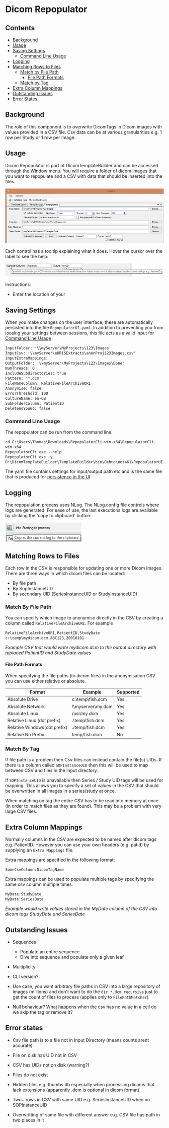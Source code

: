 ﻿# Dicom Repopulator

## Contents

- [Background](#background)
- [Usage](#usage)
- [Saving Settings](#saving-settings)
  - [Command Line Usage](#command-line-usage)
- [Logging](#logging)
- [Matching Rows to Files](#matching-rows-to-files)
  - [Match by File Path](#match-by-file-path)
    - [File Path Formats](#file-path-formats)
  - [Match by Tag](#match-by-tag)
- [Extra Column Mappings](#extra-column-mappings)
- [Outstanding Issues](#outstanding-issues)
- [Error States](#error-states)

## Background

The role of this component is to overwrite DicomTags in Dicom images with values provided in a CSV file.  Csv data can be at various granularities e.g. 1 row per Study or 1 row per Image.

## Usage

Dicom Repopulator is part of DicomTemplateBuilder and can be accessed through the Window menu.  You will require a folder of dicom images that you want to repopulate and a CSV with data that should be inserted into the files.

![Dicom Repopulator user interface](./images/RepopulatorUI.png)

Each control has a tooltip explaining what it does. Hover the cursor over the label to see the help:

![Dicom Repopulator user interface](./images/help.png)

Instructions:

- Enter the location of your 

## Saving Settings

When you make changes on the user interface, these are automatically persisted into the file `RepopulatorUI.yaml`.  In addition to preventing you from loosing your settings between sessions, this file acts as a valid input for [Command Line Usage](#command-line-usage)

```
InputFolder: '\\myServer\MyProjects\123\Images'
InputCsv: '\\myServer\eDRISExtracts\anonProj123Images.csv'
InputExtraMappings: 
OutputFolder: '\\myServer\MyProjects\123\Images\Done'
NumThreads: 0
IncludeSubdirectories: true
Pattern: '*.dcm'
FileNameColumn: RelativeFileArchiveURI
Anonymise: false
ErrorThreshold: 100
CultureName: en-GB
SubFolderColumn: PatientID
DeleteAsYouGo: false
```

### Command Line Usage

The repopulator can be run from the command line:

```
cd C:\Users\Thomas\Downloads\RepopulatorCli-win-x64\RepopulatorCli-win-x64
RepopulatorCli.exe --help
RepopulatorCli.exe -y D:\DicomTemplateBuilder\TemplateBuilder\bin\Debug\net461\RepopulatorUI.yaml
```

The yaml file contains settings for input/output path etc and is the same file that is produced for [persistence in the UI](#saving-settings)

## Logging

The repopulation process uses NLog.  The NLog.config file controls where logs are generated.  For ease of use, the last executions logs are available by clicking the 'copy to clipboard' button:

![Logging copy to clipboard](./images/copy-to-clipboard.png)

## Matching Rows to Files

Each row in the CSV is responsible for updating one or more Dicom images.  There are three ways in which dicom files can be located:

 - By file path
 - By SopInstanceUID
 - By secondary UID (SeriesInstanceUID or StudyInstanceUID)

### Match By File Path

You can specify which image to anonymise directly in the CSV by creating a column called `RelativeFileArchiveURI`.  For example

```
RelativeFileArchiveURI,PatientID,StudyDate
c:\temp\mydicom.dcm,ABC123,20010101
````
_Example CSV that would write mydicom.dcm to the output directory with replaced PatientID and StudyDate values_



#### File Path Formats

When specifying the file paths (to dicom files) in the anonymisation CSV you can use either relative or absolute.

|Format|Example| Supported |
|------|-------|------------|
|Absolute Drive|c:\temp\fish.dcm|Yes|
|Absolute Network| \\\\myserver\my.dcm|Yes|
|Absolute Linux|/usr/my.dcm|Yes|
|Relative Linux (dot prefix)|.\temp\fish.dcm|Yes|
|Relative Windows(dot prefix)|./temp/fish.dcm|Yes|
|Relative No Prefix|temp/fish.dcm|No|

### Match By Tag

If file path is a problem then Csv files can instead contain the file(s) UIDs.  If there is a column called `SOPInstanceUID` then this will be used to map between CSV and files in the input directory.  

If `SOPInstanceUID` is unavailable then Series / Study UID tags will be used for mapping.  This allows you to specify a set of values in the CSV that should be overwritten in all images in a series/study at once.

When matching on tag the entire CSV has to be read into memory at once (in order to match files as they are found).  This may be a problem with very large CSV files.


## Extra Column Mappings

Normally columns in the CSV are expected to be named after dicom tags e.g. PatientID.  However you can use your own headers (e.g. patid) by supplying an `Extra Mappings` file.

Extra mappings are specified in the following format:

```
SomeCsvColumn:DicomTagName
```

Extra mappings can be used to populate multiple tags by specifying the same csv column multiple times:

```
MyDate:StudyDate
MyDate:SeriesDate
```
_Example would write values stored in the MyDate column of the CSV into dicom tags StudyDate and SeriesDate_

## Outstanding Issues

- Sequences
  - Populate an entire sequence
  - Dive into sequence and populate only a given leaf
- Multiplicity
- CLI version?
- Use case, you want arbitrary file paths in CSV into a large repository of images (millions) and don't want to do the `dir *.dcm recursive` just to get the count of files to process (applies only to `FilePathMatcher`)

- Null behaviour? What happens when the csv has no value in a cell do we skip the tag or remove it?

## Error states

- Csv file path is to a file not in Input Directory (means counts arent accurate)
- File on disk has UID not in CSV
- CSV has UIDs not on disk (warning?)

- Files do not exist
- Hidden files e.g. thumbs.db especially when processing dicoms that lack extensions (apparently .dcm is optional in dicom format)

- Two+ rows in CSV with same UID e.g. SeriesInstanceUID when no SOPInstanceUID 

- Overwritting of same file with different answer e.g. CSV file has path in two places in it


